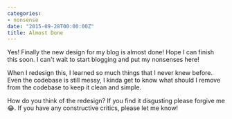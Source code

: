 ```yaml
---
categories:
- nonsense
date: "2015-09-28T00:00:00Z"
title: Almost Done
---
```


Yes! Finally the new design for my blog is almost done! Hope I can finish this soon. I can't wait to start blogging and put my nonsenses here!

When I redesign this, I learned so much things that I never knew before. Even the codebase is still messy, I kinda get to know what should I remove from the codebase to keep it clean and simple.

How do you think of the redesign? If you find it disgusting please forgive me 😂. If you have any constructive critics, please let me know!
